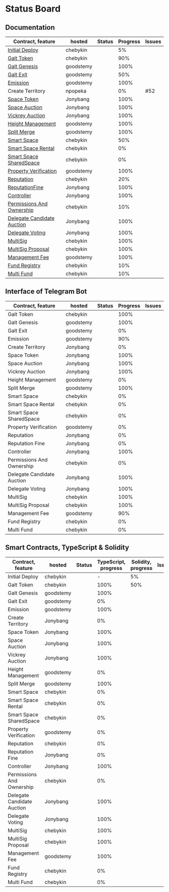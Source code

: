 # Status Board

## Documentation

| Contract, feature | hosted | Status | Progress | Issues |
| ----- | ----- | ----- | ----- | ----- |
| [Initial Deploy](../ru/InitialDeploy.md) | chebykin |  | 5% |  |
| [Galt Token](../ru/contracts/GaltToken.md) | chebykin |  | 90% |  |
| [Galt Genesis](../ru/contracts/GaltGenesis.md) | goodstemy |  | 100% |  |
| [Galt Exit](../ru/GaltExit.md) | goodstemy |  | 50% |  |
| [Emission](../ru/contracts/Emission.md) | goodstemy |  | 100% |  |
| Create Territory | npopeka |  | 0% | #52 |
| [Space Token](../ru/contracts/SpaceToken.md) | Jonybang |  | 100% |  |
| [Space Auction](../ru/contracts/SpaceAuction.md) | Jonybang |  | 100% |  |
| [Vickrey Auction](../ru/contacts/VickreyAuction.md) | Jonybang |  | 100% |  |
| [Height Management](../ru/HeightManagement.md) | goodstemy |  | 100% |  |
| [Split Merge](../ru/SplitMerge.md) | goodstemy |  | 100% |  |
| [Smart Space](../ru/contracts/SmartSpace.md) | chebykin |  | 50% |  |
| [Smart Space Rental](../ru/contracts/3rd-party/SmartSpaceRental.md) | chebykin |  | 0% |  |
| [Smart Space SharedSpace](../ru/contracts/3rd-party/SmartSpaceSharedSpace.md) | chebykin |  | 0% |  |
| [Property Verification](../ru/PropertyVerification.md) | goodstemy |  | 100% |  |
| [Reputation](../ru/Reputation.md) | chebykin |  | 20% |  |
| [ReputationFine](../ru/ReputationFine.md) | Jonybang |  | 100% |  |
| [Controller](../ru/contracts/Controller.md) | Jonybang |  | 100% |  |
| [Permissions And Ownership](../ru/PermissionsAndOwnership.md) | chebykin |  | 10% |  |
| [Delegate Candidate Auction](../ru/contracts/DelegateCandidateAuction.md) | Jonybang |  | 100% |  |
| [Delegate Voting](../ru/contracts/DelegateVoting.md) | Jonybang |  | 100% |  |
| [MultiSig](../ru/contracts/MultiSig.md) | chebykin |  | 100% |  |
| [MultiSig Proposal](../ru/contracts/MultiSigProposal.md) | chebykin |  | 100% |  |
| [Management Fee](../ru/contracts/ManagementFee.md) | goodstemy |  | 100% |  |
| [Fund Registry](../ru/FundRegistry.md) | chebykin |  | 10% |  |
| [Multi Fund](../ru/MultiFund.md) | chebykin |  | 10% |  |


## Interface of Telegram Bot

| Contract, feature | hosted | Status | Progress | Issues |
| ----- | ----- | ----- | ----- | ----- |
| Galt Token | chebykin |  | 100% |  |
| Galt Genesis | goodstemy |  | 100% |  |
| Galt Exit | goodstemy |  | 0% |  |
| Emission | goodstemy |  | 90% |  |
| Create Territory | Jonybang |  | 0% |  |
| Space Token | Jonybang |  | 100% |  |
| Space Auction | Jonybang |  | 100% |  |
| Vickrey Auction | Jonybang |  | 100% |  |
| Height Management | goodstemy |  | 0% |  |
| Split Merge | goodstemy |  | 100% |  |
| Smart Space | chebykin |  | 0% |  |
| Smart Space Rental | chebykin |  | 0% |  |
| Smart Space SharedSpace | chebykin |  | 0% |  |
| Property Verification | goodstemy |  | 0% |  |
| Reputation | Jonybang |  | 0% |  |
| Reputation Fine | Jonybang |  | 0% |  |
| Controller | Jonybang |  | 100% |  |
| Permissions And Ownership | chebykin |  | 0% |  |
| Delegate Candidate Auction | Jonybang |  | 100% |  |
| Delegate Voting | Jonybang |  | 100% |  |
| MultiSig | chebykin |  | 100% |  |
| MultiSig Proposal | chebykin |  | 100% |  |
| Management Fee | goodstemy |  | 90% |  |
| Fund Registry | chebykin |  | 0% |  |
| Multi Fund | chebykin |  | 0% |  |


## Smart Contracts, TypeScript & Solidity

| Contract, feature | hosted | Status | TypeScript, progress | Solidity, progress | Issues |
| ----- | ----- | ----- | ----- | ----- | ----- |
| Initial Deploy | chebykin |  | - | 5% |  |
| Galt Token | chebykin |  | 100% | 50% |  |
| Galt Genesis | goodstemy |  | 100% |  |  |
| Galt Exit | goodstemy |  | 0% |  |  |
| Emission | goodstemy |  | 100% |  |  |
| Create Territory | Jonybang |  | 0% |  |  |
| Space Token | Jonybang |  | 100% |  |  |
| Space Auction | Jonybang |  | 100% |  |  |
| Vickrey Auction | Jonybang |  | 100% |  |  |
| Height Management | goodstemy |  | 0% |  |  |
| Split Merge | goodstemy |  | 100% |  |  |
| Smart Space | chebykin |  | 0% |  |  |
| Smart Space Rental | chebykin |  | 0% |  |  |
| Smart Space SharedSpace | chebykin |  | 0% |  |  |
| Property Verification | goodstemy |  | 0% |  |  |
| Reputation | chebykin |  | 0% |  |  |
| Reputation Fine | Jonybang |  | 0% |  |  |
| Controller | Jonybang |  | 100% |  |  |
| Permissions And Ownership | chebykin |  | 0% |  |  |
| Delegate Candidate Auction | Jonybang |  | 100% |  |  |
| Delegate Voting | Jonybang |  | 100% |  |  |
| MultiSig | chebykin |  | 100% |  |  |
| MultiSig Proposal | chebykin |  | 100% |  |  |
| Management Fee | goodstemy |  | 100% |  |  |
| Fund Registry | chebykin |  | 0% |  |  |
| Multi Fund | chebykin |  | 0% |  |  |